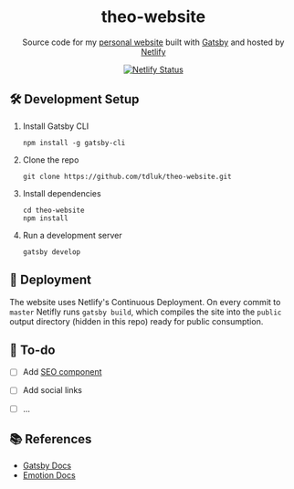 <h1 align="center">
  theo-website
</h1>
<p align="center">
  Source code for my <a href="https://theo.engineer/" target="_blank">personal website</a> built with <a href="https://www.gatsbyjs.org/" target="_blank">Gatsby</a> and hosted by <a href="https://www.netlify.com/" target="_blank">Netlify</a>
</p>
<p align="center">
  <a href="https://app.netlify.com/sites/theo-website/deploys" target="_blank">
    <img src="https://api.netlify.com/api/v1/badges/5c7634be-b708-4fd1-adee-f5e0ea76dede/deploy-status" alt="Netlify Status" />
  </a>
</p>

## 🛠 Development Setup

1.  Install Gatsby CLI
    ```shell
    npm install -g gatsby-cli
    ```
2.  Clone the repo
    ```shell
    git clone https://github.com/tdluk/theo-website.git
    ```
3.  Install dependencies
    ```shell
    cd theo-website
    npm install
    ```
4.  Run a development server
    ```shell
    gatsby develop
    ```

## 🚀 Deployment
The website uses Netlify's Continuous Deployment. On every commit to `master` Netifly runs `gatsby build`, which compiles the site into the `public` output directory (hidden in this repo) ready for public consumption. 

## 📝 To-do

- [ ] Add [SEO component](https://www.gatsbyjs.com/docs/add-seo-component/)
- [ ] Add social links
- [ ] ...


## 📚 References
- [Gatsby Docs](https://www.gatsbyjs.com/docs/)
- [Emotion Docs](https://emotion.sh/docs/introduction)
